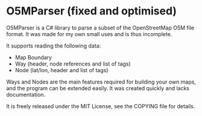 O5MParser (fixed and optimised)
=========

O5MParser is a C# library to parse a subset of the OpenStreetMap O5M file format. It was made for my own small uses and is thus incomplete.

It supports reading the following data:
* Map Boundary
* Way (header, node references and list of tags)
* Node (lat/lon, header and list of tags)

Ways and Nodes are the main features required for building your own maps, and the program can be extended easily. It was created quickly and lacks documentation.

It is freely released under the MIT License, see the COPYING file for details.
